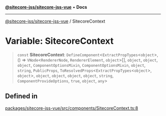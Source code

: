 [**@sitecore-jss/sitecore-jss-vue**](../README.md) • **Docs**

***

[@sitecore-jss/sitecore-jss-vue](../README.md) / SitecoreContext

# Variable: SitecoreContext

> `const` **SitecoreContext**: `DefineComponent`\<`ExtractPropTypes`\<`object`\>, () => `VNode`\<`RendererNode`, `RendererElement`, `object`\>[], `object`, `object`, `object`, `ComponentOptionsMixin`, `ComponentOptionsMixin`, `object`, `string`, `PublicProps`, `ToResolvedProps`\<`ExtractPropTypes`\<`object`\>, `object`\>, `object`, `object`, `object`, `object`, `string`, `ComponentProvideOptions`, `true`, `object`, `any`\>

## Defined in

[packages/sitecore-jss-vue/src/components/SitecoreContext.ts:8](https://github.com/Sitecore/jss/blob/9cd15ca25619b116ad9c500eef4ef2dc9023209b/packages/sitecore-jss-vue/src/components/SitecoreContext.ts#L8)
